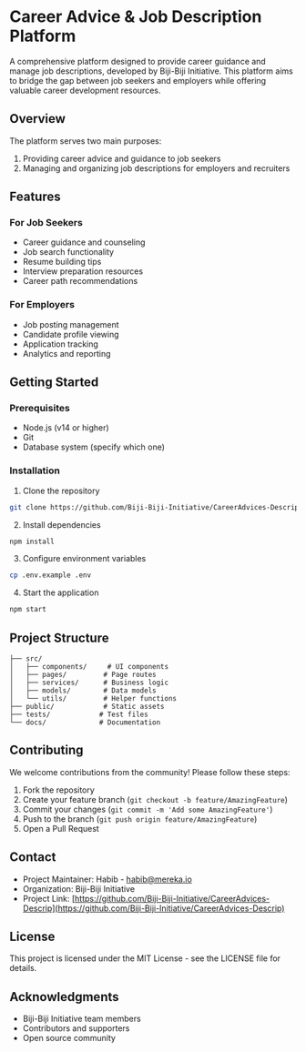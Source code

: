 # Career Advice & Job Description Platform

A comprehensive platform designed to provide career guidance and manage job descriptions, developed by Biji-Biji Initiative. This platform aims to bridge the gap between job seekers and employers while offering valuable career development resources.

## Overview

The platform serves two main purposes:
1. Providing career advice and guidance to job seekers
2. Managing and organizing job descriptions for employers and recruiters

## Features

### For Job Seekers
- Career guidance and counseling
- Job search functionality
- Resume building tips
- Interview preparation resources
- Career path recommendations

### For Employers
- Job posting management
- Candidate profile viewing
- Application tracking
- Analytics and reporting

## Getting Started

### Prerequisites
- Node.js (v14 or higher)
- Git
- Database system (specify which one)

### Installation

1. Clone the repository
```bash
git clone https://github.com/Biji-Biji-Initiative/CareerAdvices-Descrip.git
```

2. Install dependencies
```bash
npm install
```

3. Configure environment variables
```bash
cp .env.example .env
```

4. Start the application
```bash
npm start
```

## Project Structure
```
├── src/
│   ├── components/     # UI components
│   ├── pages/         # Page routes
│   ├── services/      # Business logic
│   ├── models/        # Data models
│   └── utils/         # Helper functions
├── public/            # Static assets
├── tests/            # Test files
└── docs/             # Documentation
```

## Contributing

We welcome contributions from the community! Please follow these steps:

1. Fork the repository
2. Create your feature branch (`git checkout -b feature/AmazingFeature`)
3. Commit your changes (`git commit -m 'Add some AmazingFeature'`)
4. Push to the branch (`git push origin feature/AmazingFeature`)
5. Open a Pull Request

## Contact

- Project Maintainer: Habib - habib@mereka.io
- Organization: Biji-Biji Initiative
- Project Link: [https://github.com/Biji-Biji-Initiative/CareerAdvices-Descrip](https://github.com/Biji-Biji-Initiative/CareerAdvices-Descrip)

## License

This project is licensed under the MIT License - see the LICENSE file for details.

## Acknowledgments

- Biji-Biji Initiative team members
- Contributors and supporters
- Open source community
